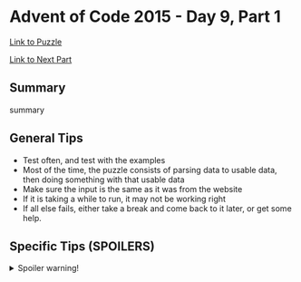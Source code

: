 # Advent of Code 2015 - Day 9, Part 1

[Link to Puzzle](https://adventofcode.com/2015/day/9)

[Link to Next Part](https://github.com/CodingAP/unofficial-aoc-syllabus/blob/main/years/2015/day9/part2.md)

## Summary
summary

## General Tips
- Test often, and test with the examples
- Most of the time, the puzzle consists of parsing data to usable data, then doing something with that usable data
- Make sure the input is the same as it was from the website
- If it is taking a while to run, it may not be working right
- If all else fails, either take a break and come back to it later, or get some help.

## Specific Tips (SPOILERS)
<details> <summary>Spoiler warning!</summary>

specific tips

</details>